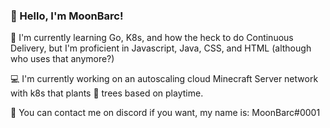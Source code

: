 ### 👋 Hello, I'm MoonBarc!

📕  I'm currently learning Go, K8s, and how the heck to do Continuous Delivery, but I'm proficient in Javascript, Java, CSS, and HTML (although who uses that anymore?)

💻  I'm currently working on an autoscaling cloud Minecraft Server network with k8s that plants 🌳 trees based on playtime.

🥏  You can contact me on discord if you want, my name is: MoonBarc#0001
